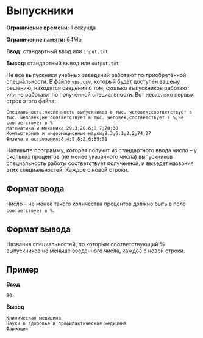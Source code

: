 # Выпускники

**Ограничение времени:** 1 секунда

**Ограничение памяти:** 64Mb

**Ввод:** стандартный ввод или `input.txt`

**Вывод:** стандартный вывод или `output.txt`

Не все выпускники учебных заведений работают по приобретённой специальности. В файле `vps.csv`, который будет доступен вашему решению, находятся сведения о том, сколько выпускников работают или не работают по полученной специальности. Вот несколько первых строк этого файла:

```
Специальность;численность выпускников в тыс. человек;соответствует в тыс. человек;не соответствует в тыс. человек;соответствует в %;не соответствует в %
Математика и механика;29.3;20.6;8.7;70;30
Компьютерные и информационные науки;8.3;6.1;2.2;74;27
Физика и астрономия;8.4;5.8;2.6;69;31
```

Напишите программу, которая получит из стандартного ввода число – у скольких процентов (не менее указанного числа) выпускников специальность работы соответствует полученной, и выведет названия этих специальностей. Каждое с новой строки.

## Формат ввода

Число – не менее такого количества процентов должно быть в поле `соответствует в %`.

## Формат вывода

Названия специальностей, по которым соответствующий % выпускников не меньше введенного числа, каждое с новой строки.

## Пример

**Ввод**
```
90
```

**Вывод**
```
Клиническая медицина
Науки о здоровье и профилактическая медицина
Фармация